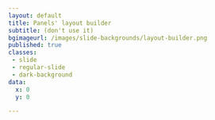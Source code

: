 ```yaml
---
layout: default
title: Panels' layout builder
subtitle: (don't use it)
bgimageurl: /images/slide-backgrounds/layout-builder.png
published: true
classes:
 - slide
 - regular-slide
 - dark-background
data:
  x: 0
  y: 0

---
```

